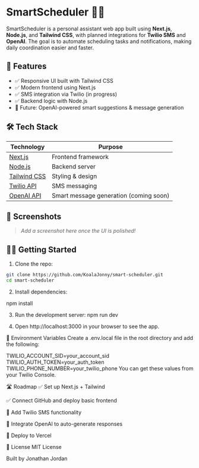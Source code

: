 # SmartScheduler 📅✨

SmartScheduler is a personal assistant web app built using **Next.js**, **Node.js**, and **Tailwind CSS**, with planned integrations for **Twilio SMS** and **OpenAI**. The goal is to automate scheduling tasks and notifications, making daily coordination easier and faster.

## 🚀 Features

- ✅ Responsive UI built with Tailwind CSS
- ✅ Modern frontend using Next.js
- ✅ SMS integration via Twilio (in progress)
- ✅ Backend logic with Node.js
- 🧠 Future: OpenAI-powered smart suggestions & message generation

## 🛠️ Tech Stack

| Technology                                 | Purpose                                |
| ------------------------------------------ | -------------------------------------- |
| [Next.js](https://nextjs.org/)             | Frontend framework                     |
| [Node.js](https://nodejs.org/)             | Backend server                         |
| [Tailwind CSS](https://tailwindcss.com/)   | Styling & design                       |
| [Twilio API](https://www.twilio.com/)      | SMS messaging                          |
| [OpenAI API](https://platform.openai.com/) | Smart message generation (coming soon) |

## 📸 Screenshots

> _Add a screenshot here once the UI is polished!_

## 🧑‍💻 Getting Started

1. Clone the repo:

```bash
git clone https://github.com/KoalaJonny/smart-scheduler.git
cd smart-scheduler
```

2. Install dependencies:

npm install

3. Run the development server:
   npm run dev

4. Open http://localhost:3000 in your browser to see the app.

🔐 Environment Variables
Create a .env.local file in the root directory and add the following:

TWILIO_ACCOUNT_SID=your_account_sid
TWILIO_AUTH_TOKEN=your_auth_token
TWILIO_PHONE_NUMBER=your_twilio_phone
You can get these values from your Twilio Console.

🛣️ Roadmap
✅ Set up Next.js + Tailwind

✅ Connect GitHub and deploy basic frontend

🧠 Add Twilio SMS functionality

🧠 Integrate OpenAI to auto-generate responses

🧠 Deploy to Vercel

📄 License
MIT License

Built by Jonathan Jordan
